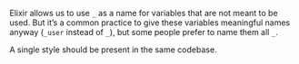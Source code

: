 Elixir allows us to use `_` as a name for variables that are not meant to be
used. But it’s a common practice to give these variables meaningful names
anyway (`_user` instead of `_`), but some people prefer to name them all `_`.

A single style should be present in the same codebase.
